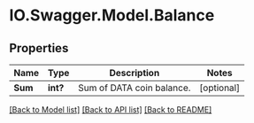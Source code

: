 # IO.Swagger.Model.Balance
## Properties

Name | Type | Description | Notes
------------ | ------------- | ------------- | -------------
**Sum** | **int?** | Sum of DATA coin balance. | [optional] 

[[Back to Model list]](../README.md#documentation-for-models) [[Back to API list]](../README.md#documentation-for-api-endpoints) [[Back to README]](../README.md)

